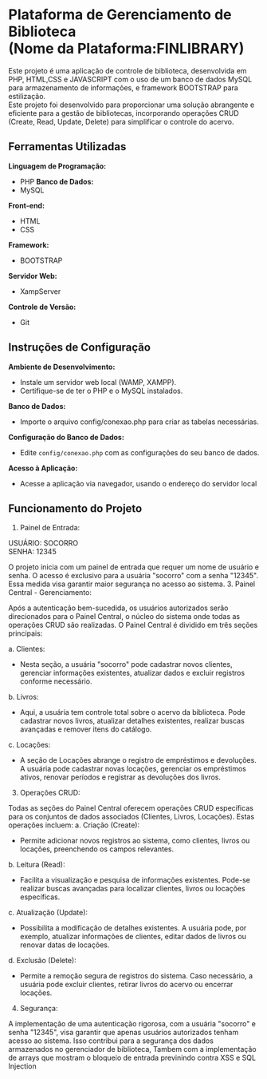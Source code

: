 # Plataforma de Gerenciamento de Biblioteca <br> (Nome da Plataforma:FINLIBRARY)

Este projeto é uma aplicação de controle de biblioteca, desenvolvida em PHP, HTML,CSS e JAVASCRIPT com o uso de um banco de dados MySQL para armazenamento de informações, e framework BOOTSTRAP para estilização.
<br>
Este projeto foi desenvolvido para proporcionar uma solução abrangente e eficiente para a gestão de bibliotecas, incorporando operações CRUD (Create, Read, Update, Delete) para simplificar o controle do acervo.


## Ferramentas Utilizadas

**Linguagem de Programação:**
   - PHP
**Banco de Dados:**
   - MySQL

**Front-end:**
   - HTML
   - CSS
   
**Framework:**<br>
  - BOOTSTRAP

**Servidor Web:**
   - XampServer

**Controle de Versão:**
   - Git

## Instruções de Configuração

**Ambiente de Desenvolvimento:**
   - Instale um servidor web local (WAMP, XAMPP).
   - Certifique-se de ter o PHP e o MySQL instalados.

**Banco de Dados:**
   - Importe o arquivo config/conexao.php para criar as tabelas necessárias.
     
**Configuração do Banco de Dados:**
   - Edite `config/conexao.php` com as configurações do seu banco de dados.

**Acesso à Aplicação:**
   - Acesse a aplicação via navegador, usando o endereço do servidor local

## Funcionamento do Projeto

1. Painel de Entrada:
<p>
USUÁRIO: SOCORRO
<br>
SENHA: 12345
</p>
O projeto inicia com um painel de entrada que requer um nome de usuário e senha. O acesso é exclusivo para a usuária "socorro" com a senha "12345". Essa medida visa garantir maior segurança no acesso ao sistema.
3. Painel Central - Gerenciamento:

Após a autenticação bem-sucedida, os usuários autorizados serão direcionados para o Painel Central, o núcleo do sistema onde todas as operações CRUD são realizadas. O Painel Central é dividido em três seções principais:

a. Clientes:
- Nesta seção, a usuária "socorro" pode cadastrar novos clientes, gerenciar informações existentes, atualizar dados e excluir registros conforme necessário.

b. Livros:
- Aqui, a usuária tem controle total sobre o acervo da biblioteca. Pode cadastrar novos livros, atualizar detalhes existentes, realizar buscas avançadas e remover itens do catálogo.

c. Locações:
- A seção de Locações abrange o registro de empréstimos e devoluções. A usuária pode cadastrar novas locações, gerenciar os empréstimos ativos, renovar períodos e registrar as devoluções dos livros.

3. Operações CRUD:

Todas as seções do Painel Central oferecem operações CRUD específicas para os conjuntos de dados associados (Clientes, Livros, Locações). Estas operações incluem:
a. Criação (Create):
- Permite adicionar novos registros ao sistema, como clientes, livros ou locações, preenchendo os campos relevantes.

b. Leitura (Read):
- Facilita a visualização e pesquisa de informações existentes. Pode-se realizar buscas avançadas para localizar clientes, livros ou locações específicas.

c. Atualização (Update):
- Possibilita a modificação de detalhes existentes. A usuária pode, por exemplo, atualizar informações de clientes, editar dados de livros ou renovar datas de locações.

d. Exclusão (Delete):
- Permite a remoção segura de registros do sistema. Caso necessário, a usuária pode excluir clientes, retirar livros do acervo ou encerrar locações.

4. Segurança:

A implementação de uma autenticação rigorosa, com a usuária "socorro" e senha "12345", visa garantir que apenas usuários autorizados tenham acesso ao sistema. Isso contribui para a segurança dos dados armazenados no gerenciador de biblioteca, Tambem com a implementação de arrays que mostram o bloqueio de entrada previnindo contra  XSS e SQL Injection




